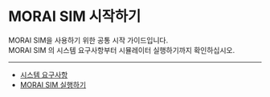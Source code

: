 # MORAI SIM 시작하기  
MORAI SIM을 사용하기 위한 공통 시작 가이드입니다. <br>
MORAI SIM 의 시스템 요구사항부터 시뮬레이터 실행하기까지 확인하십시오.

---

- [시스템 요구사항](requirements.md)
- [MORAI SIM 실행하기](execution.md)
